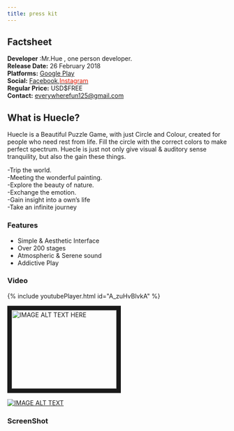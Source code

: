 ```yaml
---
title: press kit
---
```


## Factsheet
**Developer** :Mr.Hue , one person developer. <br />
**Release Date:** 26 February 2018 <br />
**Platforms:** <A href="https://play.google.com/store/apps/details?id=com.MrHue.Huecle">Google Play</A> <br />
**Social:** <A href="https://www.facebook.com/MrHue-596300167373488/">Facebook</A>,<A href="https://www.instagram.com/mr.hue_official/"><FONT color=#e31600>Instagram</FONT></A> <br />
**Regular Price:** USD$FREE <br />
**Contact:** everywherefun125@gmail.com

## What is Huecle?
Huecle is a Beautiful Puzzle Game, with just Circle and Colour, created for people who need rest from life.
Fill the circle with the correct colors to make perfect spectrum.
Huecle is just not only give visual & auditory sense tranquility, but also the gain these things.

-Trip the world. <br />
-Meeting the wonderful painting. <br />
-Explore the beauty of nature. <br />
-Exchange the emotion. <br />
-Gain insight into a own’s life <br />
-Take an infinite journey 


### Features
- Simple & Aesthetic Interface
- Over 200 stages
- Atmospheric & Serene sound
- Addictive Play


### Video
{% include youtubePlayer.html id="A_zuHvBlvkA" %} 

<a href="http://www.youtube.com/watch?feature=player_embedded&v=XQgaWqZiGYQ&t=14s
" target="_blank"><img src="http://img.youtube.com/vi/XQgaWqZiGYQ&t=14s/0.jpg" 
alt="IMAGE ALT TEXT HERE" width="240" height="180" border="10" /></a>

[![IMAGE ALT TEXT](http://img.youtube.com/vi/XQgaWqZiGYQ&t=14s/0.jpg)](http://www.youtube.com/watch?v=XQgaWqZiGYQ&t=14s "Video Title")
### ScreenShot

